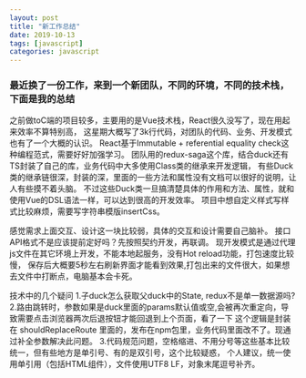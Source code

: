 ```yaml
---
layout: post
title: "新工作总结"
date: 2019-10-13
tags: [javascript]
categories: javascript
---
```


### 最近换了一份工作，来到一个新团队，不同的环境，不同的技术栈，下面是我的总结

之前做toC端的项目较多，主要用的是Vue技术栈，React很久没写了，现在用起来效率不算特别高，
这星期大概写了3k行代码，对团队的代码、业务、开发模式也有了一个大概的认识。
React基于Immutable + referential equality check这种编程范式，需要好好加强学习。
团队用的redux-saga这个库，结合duck还有TS封装了自己的库，业务代码中大多使用Class类的继承来开发逻辑，
有些Duck类的继承链很深，封装的深，里面的一些方法和属性没有文档可以很好的说明，让人有些摸不着头脑。
不过这些Duck类一旦搞清楚具体的作用和方法、属性，就和使用Vue的DSL语法一样，可以达到很高的开发效率。
项目中想自定义样式写样式比较麻烦，需要写字符串模版insertCss。

感觉需求上面交互、设计这一块比较弱，具体的交互和设计需要自己脑补。
接口API格式不是应该提前定好吗？先按照契约开发，再联调。
现开发模式是通过代理js文件在其它环境上开发，不能本地起服务，没有Hot reload功能，打包速度比较慢，
保存后大概要5秒左右刷新界面才能看到效果,打包出来的文件很大，如果想去文件中打断点，电脑基本会卡死。

技术中的几个疑问
1.子duck怎么获取父duck中的State, redux不是单一数据源吗?
2.路由跳转时，参数如果是duck里面的params默认值或空,会被再次重定向，导致需要点击浏览器两次后退按钮才能回退到上个页面，看了一下
这个逻辑是封装在 shouldReplaceRoute 里面的，发布在npm包里，业务代码里面改不了。现通过补全参数解决此问题。
3.代码规范问题，空格缩进、不用分号等这些基本比较统一，但有些地方是单引号、有的是双引号，这个比较疑惑，
个人建议，统一使用单引用（包括HTML组件），文件使用UTF8 LF，对象末尾逗号补齐。
